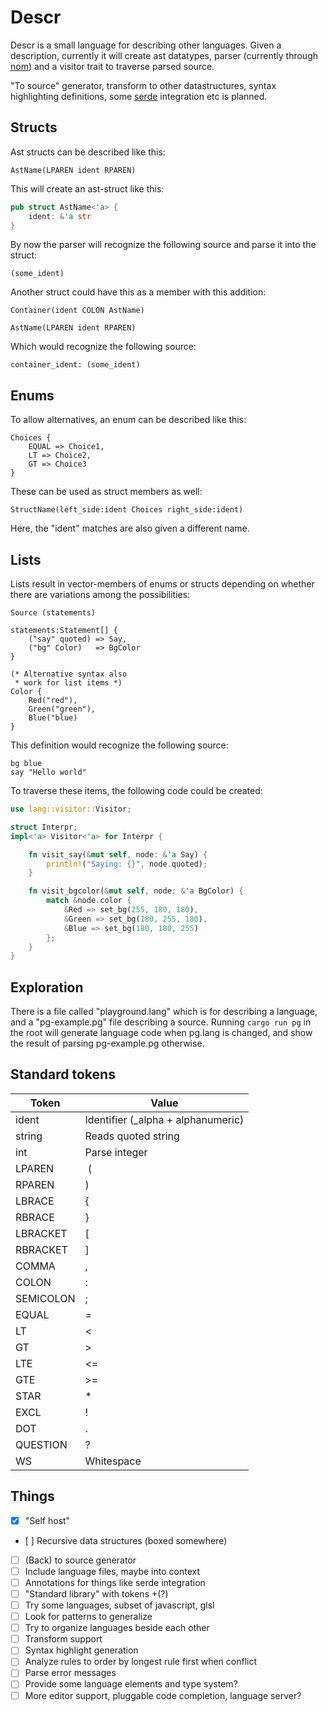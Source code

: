 Descr
=====

Descr is a small language for describing other languages.
Given a description, currently it will create ast datatypes,
parser (currently through [nom](https://github.com/Geal/nom))
and a visitor trait to traverse parsed source.

"To source" generator, transform to other datastructures,
syntax highlighting definitions, some [serde](https://github.com/serde-rs/serde) integration etc
is planned.

Structs
-------
Ast structs can be described like this:
```
AstName(LPAREN ident RPAREN)
```
This will create an ast-struct like this:
```rust
pub struct AstName<'a> {
    ident: &'a str
}
```
By now the parser will recognize the following source and
parse it into the struct:
```
(some_ident)
```
Another struct could have this as a member with this addition:
```
Container(ident COLON AstName)

AstName(LPAREN ident RPAREN)
```
Which would recognize the following source:
```
container_ident: (some_ident)
```

Enums
-----
To allow alternatives, an enum can be described like this:
```
Choices {
    EQUAL => Choice1,
    LT => Choice2,
    GT => Choice3
}
```
These can be used as struct members as well:
```
StructName(left_side:ident Choices right_side:ident)
```
Here, the "ident" matches are also given a different name.

Lists
-----
Lists result in vector-members of enums or structs depending on
whether there are variations among the possibilities:
```
Source (statements)

statements:Statement[] {
    ("say" quoted) => Say,
    ("bg" Color)   => BgColor
}

(* Alternative syntax also
 * work for list items *)
Color {
    Red("red"),
    Green("green"),
    Blue("blue)
}
```
This definition would recognize the following source:
```
bg blue
say "Hello world"
```
To traverse these items, the following code could be created:
```rust
use lang::visitor::Visitor;

struct Interpr;
impl<'a> Visitor<'a> for Interpr {

    fn visit_say(&mut self, node: &'a Say) {
        println!("Saying: {}", node.quoted);
    }

    fn visit_bgcolor(&mut self, node: &'a BgColor) {
        match &node.color {
            &Red => set_bg(255, 180, 180),
            &Green => set_bg(180, 255, 180),
            &Blue => set_bg(180, 180, 255)
        };
    }
}
```

Exploration
-----------
There is a file called "playground.lang" which is for describing
a language, and a "pg-example.pg" file describing a source.
Running ```cargo run pg``` in the root will generate language
code when pg.lang is changed, and show the result of parsing
pg-example.pg otherwise.

Standard tokens
---------------
Token | Value
---|---
ident | Identifier (_alpha + alphanumeric)
string | Reads quoted string
int | Parse integer
LPAREN | (
RPAREN | )
LBRACE | {
RBRACE | }
LBRACKET | [
RBRACKET | ]
COMMA | ,
COLON | :
SEMICOLON | ;
EQUAL | =
LT | <
GT | >
LTE | <=
GTE | >=
STAR | *
EXCL | !
DOT | .
QUESTION | ?
WS | Whitespace

Things
------
- [x] "Self host"
- [ ] Recursive data structures (boxed somewhere)
- [ ] (Back) to source generator
- [ ] Include language files, maybe into context
- [ ] Annotations for things like serde integration
- [ ] "Standard library" with tokens +(?)
- [ ] Try some languages, subset of javascript, glsl
- [ ] Look for patterns to generalize
- [ ] Try to organize languages beside each other
- [ ] Transform support
- [ ] Syntax highlight generation
- [ ] Analyze rules to order by longest rule first when conflict
- [ ] Parse error messages
- [ ] Provide some language elements and type system?
- [ ] More editor support, pluggable code completion, language server?
